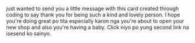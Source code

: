 just wanted to send you a little message with this card created through coding to say thank you for being such a kind and lovely person. I hope you're doing great po tita especially karon nga you're about to open your new shop and also you're having a baby.
Click niyo po yung second link na isesend ko sainyo.

